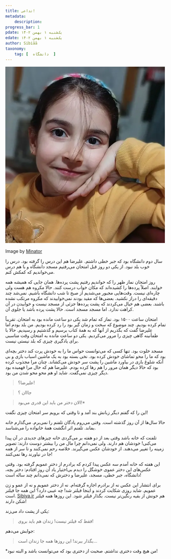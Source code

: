 ```yaml
---
title: تداعی!
metadata: 
    description: 
progress_bar: 1
pdate: یک‌شنبه ۱ بهمن ۱۴۰۲
edate: یک‌شنبه ۱ بهمن ۱۴۰۲    
author: Sibiāā
taxonomy:
    tag: [  دانشگاه  ]
---
```

![ دختر عموی قشنگم ](4.webp?classes=center)
<div class="align-center">
Image by <a href="/">Minator</a>
</div>

سال دوم دانشگاه بود که جبر خطی داشتم. علیرضا هم این درس را گرفته بود. درس را خوب بلد نبود. از یکی دو روز قبل امتحان می‌رفتیم مسجد دانشگاه و با هم درس می‌خواندیم که کمکش کنم. 

روز امتحان نماز ظهر را که خواندیم رفتیم پشت پرده‌ها.  همان جایی که همیشه همه خوابند. اصلاً پرده‌ها را کشیده‌اند که مکان خواب درست کنند. حالا مکروه هم هست ولی چاره‌ای نیست. وقت‌هایی مجبور می‌شدیم از صبح تا شب دانشگاه باشیم. نمی‌شد چند دقیقه‌ای را دراز نکشید. بعضی‌ها که مقید بودند نمی‌خوابیدند که مکروه مرتکب نشده باشند. بعضی هم خیال می‌کردند که پشت پرده‌ها جزئی از مسجد نیست و خوابیدن در آن کراهت ندارد. اما مسجد مسجد است. حالا پشت پرده باشد یا جلوی آن. 

امتحان ساعت ۱۵۰۰ بود. نماز که تمام شد یکی دو ساعت مانده بود به امتحان. تقریباً تمام کرده بودیم. چند موضوع که سخت و زمان گیر بود را رد کرده بودیم. من بلد بودم اما علیرضا گفت که بگذریم از آنها که به همهٔ کتاب برسیم و گذشتیم و رسیدیم. حالا با طمأنینه گاهی چیزی را مرور می‌کردیم. یکی دو ساعت مانده به امتحان وقت مناسبی برای یادگیری چیزی که بلد نیستی نیست.

مسجد خلوت بود. تنها کسی که می‌توانست حواس ما را به خودش پرت کند دختر بچه‌ای بود که ما را محو تماشای خودش کرده بود. نخی بسته بود به یک ماشین اسباب بازی و بی آنکه شلوغ بازی در بیاورد ماشین را پشت سر خودش می‌کشاند. چنان مرا مجذوب کرده بود که حالا دیگر همان مرور را هم رها کرده بودم. علیرضا هم که حال مرا فهمیده بود دیگر چیزی نمی‌گفت. شاید او هم محوِ محو شدن من بود. 

> علیرضا؟!

<!---->
> جااان ؟

<!---->
> الان دختر من باید این قدری می‌بود!*

این را که گفتم دیگر زبانش بند آمد و تا وقتی که برویم سر امتحان چیزی نگفت!

حالا سال‌ها از آن روز گذشته است. وقتی می‌روم پادگان تلفنم را نمی‌برم. می‌گذارم خانه بماند. تلفنم اثر انگشت همهٔ خانواده را می‌شناسد. 

تلفنت که خانه باشد وقتی بعد از دو هفته بر می‌گردی خانه چیزهای جدیدی در آن پیدا می‌کنی! خودشان هم دارند. ولی نمی‌دانم چرا مال من را بیشتر دوست دارند: تصویر زمینه را تغییر می‌دهند. از خودشان عکس می‌گیرند. خلاصه رحم نمی‌کنند و تا سر از همه جا در نیاورند رها نمی‌کنند!

این هفته که خانه آمدم سه عکس پیدا کردم که برادرم از دختر عمویم گرفته بود. وقتی عکس‌های این دختر عموی خوشگل را دیدم بی‌اختیار یاد آن روز افتادم: دختر بچه، دانشگاه، جبر خطی، مسجد، علیرضا و دخترش  که نمی‌دانم چند ساله است!

برای انتشار این عکس نه از برادرم اجازه گرفته‌ام. نه از دختر عمویم و نه از عمو و زن عمویم. شاید روزی شکایت کردند و اینجا فیلتر شد! چه عیبی دارد؟ این همه جا فیلتر است.
<a href="https://sibiya.ir">Sibiya.ir</a>
هم خونش از بقیه رنگین‌تر نیست. بگذار فیلتر شود. این روزها همه  فیلتر شکن دارند!

یکی از پشت داد می‌زند: 

> فقط که فیلتر نیست! زندان هم باید بروی!

جوابش می‌دهم:

> بگذار ببرند! این روزها همه جا زندان است...

*من هیچ وقت دختری نداشتم. صحبت از دختری بود که می‌توانست باشد و البته نبود!
